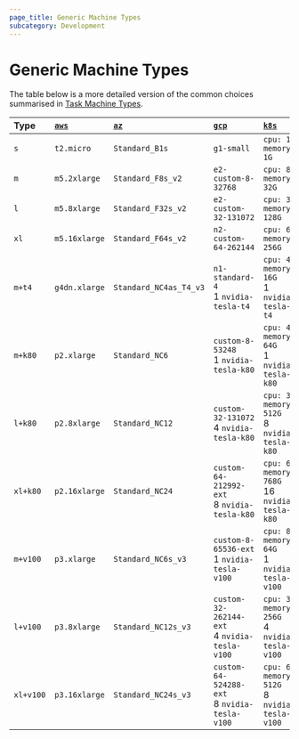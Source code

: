 ```yaml
---
page_title: Generic Machine Types
subcategory: Development
---
```


# Generic Machine Types

The table below is a more detailed version of the common choices summarised in [Task Machine Types](https://registry.terraform.io/providers/iterative/iterative/latest/docs/resources/task#machine-type).

| Type      | [`aws`]       | [`az`]                 | [`gcp`]                                         | [`k8s`]                                              |
| :-------- | :------------ | :--------------------- | :---------------------------------------------- | :--------------------------------------------------- |
| `s`       | `t2.micro`    | `Standard_B1s`         | `g1-small`                                      | `cpu: 1`<br>`memory: 1G`                             |
| `m`       | `m5.2xlarge`  | `Standard_F8s_v2`      | `e2-custom-8-32768`                             | `cpu: 8`<br>`memory: 32G`                            |
| `l`       | `m5.8xlarge`  | `Standard_F32s_v2`     | `e2-custom-32-131072`                           | `cpu: 32`<br>`memory: 128G`                          |
| `xl`      | `m5.16xlarge` | `Standard_F64s_v2`     | `n2-custom-64-262144`                           | `cpu: 64`<br>`memory: 256G`                          |
| `m+t4`    | `g4dn.xlarge` | `Standard_NC4as_T4_v3` | `n1-standard-4`<br>1 `nvidia-tesla-t4`          | `cpu: 4`<br>`memory: 16G`<br>1 `nvidia-tesla-t4`     |
| `m+k80`   | `p2.xlarge`   | `Standard_NC6`         | `custom-8-53248`<br>1 `nvidia-tesla-k80`        | `cpu: 4`<br>`memory: 64G`<br>1 `nvidia-tesla-k80`    |
| `l+k80`   | `p2.8xlarge`  | `Standard_NC12`        | `custom-32-131072`<br>4 `nvidia-tesla-k80`      | `cpu: 32`<br>`memory: 512G`<br>8 `nvidia-tesla-k80`  |
| `xl+k80`  | `p2.16xlarge` | `Standard_NC24`        | `custom-64-212992-ext`<br>8 `nvidia-tesla-k80`  | `cpu: 64`<br>`memory: 768G`<br>16 `nvidia-tesla-k80` |
| `m+v100`  | `p3.xlarge`   | `Standard_NC6s_v3`     | `custom-8-65536-ext`<br>1 `nvidia-tesla-v100`   | `cpu: 8`<br>`memory: 64G`<br>1 `nvidia-tesla-v100`   |
| `l+v100`  | `p3.8xlarge`  | `Standard_NC12s_v3`    | `custom-32-262144-ext`<br>4 `nvidia-tesla-v100` | `cpu: 32`<br>`memory: 256G`<br>4 `nvidia-tesla-v100` |
| `xl+v100` | `p3.16xlarge` | `Standard_NC24s_v3`    | `custom-64-524288-ext`<br>8 `nvidia-tesla-v100` | `cpu: 64`<br>`memory: 512G`<br>8 `nvidia-tesla-v100` |

[`aws`]: https://aws.amazon.com/ec2/instance-explorer
[`az`]: https://azure.microsoft.com/en-us/pricing/vm-selector
[`gcp`]: https://cloud.google.com/compute/docs/machine-types
[`k8s`]: https://kubernetes.io/docs/concepts/configuration/manage-resources-containers
